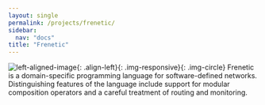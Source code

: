 ```yaml
---
layout: single
permalink: /projects/frenetic/
sidebar:
  nav: "docs"
title: "Frenetic"
---
```

![left-aligned-image](../../assets/img/frenetic.jpg){: .align-left}{: .img-responsive}{: .img-circle}
Frenetic is a domain-specific programming language for software-defined networks. Distinguishing features of the language include support for modular composition operators and a careful treatment of routing and monitoring.
